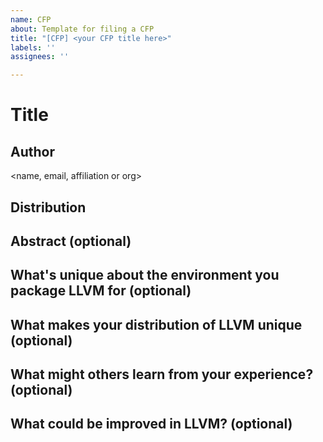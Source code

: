 ```yaml
---
name: CFP
about: Template for filing a CFP
title: "[CFP] <your CFP title here>"
labels: ''
assignees: ''

---
```


# Title

<your title here>

## Author

<name, email, affiliation or org>

## Distribution

<A little bit of info on where you distribute LLVM for>

## Abstract (optional)

<your abstract here>

## What's unique about the environment you package LLVM for (optional)

## What makes your distribution of LLVM unique (optional)

## What might others learn from your experience? (optional)

## What could be improved in LLVM? (optional)

